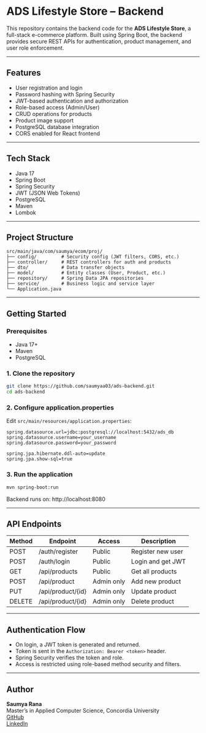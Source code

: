 # ADS Lifestyle Store – Backend

This repository contains the backend code for the **ADS Lifestyle Store**, a full-stack e-commerce platform. Built using Spring Boot, the backend provides secure REST APIs for authentication, product management, and user role enforcement.

---

## Features

- User registration and login
- Password hashing with Spring Security
- JWT-based authentication and authorization
- Role-based access (Admin/User)
- CRUD operations for products
- Product image support
- PostgreSQL database integration
- CORS enabled for React frontend

---

## Tech Stack

- Java 17
- Spring Boot
- Spring Security
- JWT (JSON Web Tokens)
- PostgreSQL
- Maven
- Lombok

---

## Project Structure

```
src/main/java/com/saumya/ecom/proj/
├── config/         # Security config (JWT filters, CORS, etc.)
├── controller/     # REST controllers for auth and products
├── dto/            # Data transfer objects
├── model/          # Entity classes (User, Product, etc.)
├── repository/     # Spring Data JPA repositories
├── service/        # Business logic and service layer
└── Application.java
```

---

## Getting Started

### Prerequisites

- Java 17+
- Maven
- PostgreSQL

### 1. Clone the repository

```bash
git clone https://github.com/saumyaa03/ads-backend.git
cd ads-backend
```

### 2. Configure application.properties

Edit `src/main/resources/application.properties`:

```properties
spring.datasource.url=jdbc:postgresql://localhost:5432/ads_db
spring.datasource.username=your_username
spring.datasource.password=your_password

spring.jpa.hibernate.ddl-auto=update
spring.jpa.show-sql=true
```

### 3. Run the application

```bash
mvn spring-boot:run
```

Backend runs on: http://localhost:8080

---

## API Endpoints

| Method | Endpoint             | Access     | Description           |
|--------|----------------------|------------|-----------------------|
| POST   | /auth/register       | Public     | Register new user     |
| POST   | /auth/login          | Public     | Login and get JWT     |
| GET    | /api/products        | Public     | Get all products      |
| POST   | /api/product         | Admin only | Add new product       |
| PUT    | /api/product/{id}    | Admin only | Update product        |
| DELETE | /api/product/{id}    | Admin only | Delete product        |

---

## Authentication Flow

- On login, a JWT token is generated and returned.
- Token is sent in the `Authorization: Bearer <token>` header.
- Spring Security verifies the token and role.
- Access is restricted using role-based method security and filters.

---

## Author

**Saumya Rana**  
Master’s in Applied Computer Science, Concordia University  
[GitHub](https://github.com/saumyaa03)  
[LinkedIn](https://linkedin.com/in/saumya-rana12)

